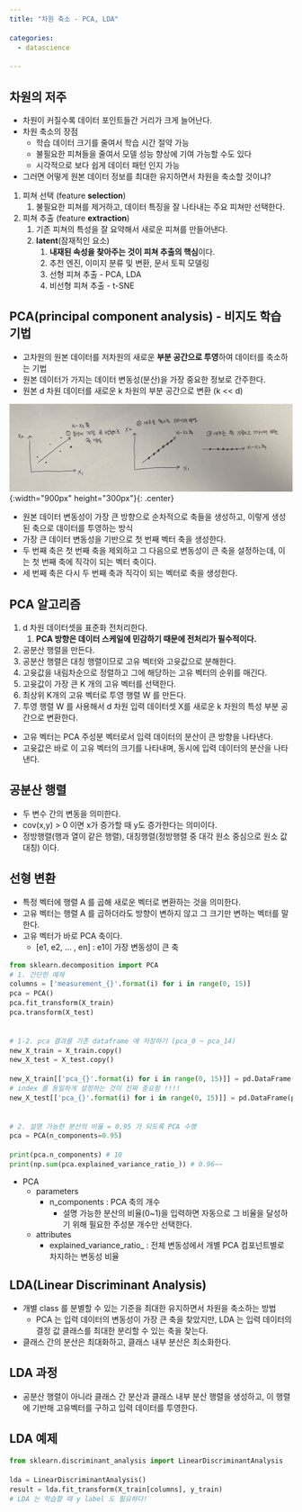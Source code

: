 ```yaml
---
title: "차원 축소 - PCA, LDA"

categories:
  - datascience

---
```


## 차원의 저주
- 차원이 커질수록 데이터 포인트들간 거리가 크게 늘어난다.
- 차원 축소의 장점
  - 학습 데이터 크기를 줄여서 학습 시간 절약 가능
  - 불필요한 피쳐들을 줄여서 모델 성능 향상에 기여 가능할 수도 있다
  - 시각적으로 보다 쉽게 데이터 패턴 인지 가능
- 그러면 어떻게 원본 데이터 정보를 최대한 유지하면서 차원을 축소할 것이냐?


1. 피쳐 선택 (feature **selection**)
   1. 불필요한 피쳐를 제거하고, 데이터 특징을 잘 나타내는 주요 피쳐만 선택한다.
2. 피쳐 추출 (feature **extraction**)
   1. 기존 피쳐의 특성을 잘 요약해서 새로운 피쳐를 만들어낸다.
   2. **latent**(잠재적인 요소)
      1. **내재된 속성을 찾아주는 것이 피쳐 추출의 핵심**이다.
      2. 추천 엔진, 이미지 분류 및 변환, 문서 토픽 모델링
      3. 선형 피쳐 추출 - PCA, LDA
      4. 비선형 피쳐 추출 - t-SNE

## PCA(principal component analysis) - 비지도 학습 기법
- 고차원의 원본 데이터를 저차원의 새로운 **부분 공간으로 투영**하여 데이터를 축소하는 기법
- 원본 데이터가 가지는 데이터 변동성(분산)을 가장 중요한 정보로 간주한다.
- 원본 d 차원 데이터를 새로운 k 차원의 부분 공간으로 변환 (k << d)

![Validation](/assets/images/pca.jpg){:width="900px" height="300px"}{: .center}


- 원본 데이터 변동성이 가장 큰 방향으로 순차적으로 축들을 생성하고, 이렇게 생성된 축으로 데이터를 투영하는 방식
- 가장 큰 데이터 변동성을 기반으로 첫 번째 벡터 축을 생성한다.
- 두 번째 축은 첫 번째 축을 제외하고 그 다음으로 변동성이 큰 축을 설정하는데, 이는 첫 번째 축에 직각이 되는 벡터 축이다.
- 세 번째 축은 다시 두 번째 축과 직각이 되는 벡터로 축을 생성한다.

## PCA 알고리즘
1. d 차원 데이터셋을 표준화 전처리한다. 
   1. **PCA 방향은 데이터 스케일에 민감하기 때문에 전처리가 필수적이다.**
2. 공분산 행렬을 만든다.
3. 공분산 행렬은 대칭 행렬이므로 고유 벡터와 고윳값으로 분해한다.
4. 고윳값을 내림차순으로 정렬하고 그에 해당하는 고유 벡터의 순위를 매긴다.
5. 고윳값이 가장 큰 K 개의 고유 벡터를 선택한다. 
6. 최상위 K개의 고유 벡터로 투영 행렬 W 를 만든다.
7. 투영 행렬 W 를 사용해서 d 차원 입력 데이터셋 X를 새로운 k 차원의 특성 부분 공간으로 변환한다.


- 고유 벡터는 PCA 주성분 벡터로서 입력 데이터의 분산이 큰 방향을 나타낸다.
- 고윳값은 바로 이 고유 벡터의 크기를 나타내며, 동시에 입력 데이터의 분산을 나타낸다.

## 공분산 행렬
- 두 변수 간의 변동을 의미한다.
- cov(x,y) > 0 이면 x가 증가할 때 y도 증가한다는 의미이다.
- 정방행렬(행과 열이 같은 행렬), 대칭행렬(정방행렬 중 대각 원소 중심으로 원소 값 대칭) 이다.


## 선형 변환
- 특정 벡터에 행렬 A 를 곱해 새로운 벡터로 변환하는 것을 의미한다.
- 고유 벡터는 행렬 A 를 곱하더라도 방향이 변하지 않고 그 크기만 변하는 벡터를 말한다.
- 고유 벡터가 바로 PCA 축이다.
  - [e1, e2, ... , en] : e1이 가장 변동성이 큰 축


```python
from sklearn.decomposition import PCA
# 1. 간단한 예제
columns = ['measurement_{}'.format(i) for i in range(0, 15)]
pca = PCA()
pca.fit_transform(X_train)
pca.transform(X_test)


# 1-2. pca 결과를 기존 dataframe 에 저장하기 (pca_0 ~ pca_14)
new_X_train = X_train.copy()
new_X_test = X_test.copy()

new_X_train[['pca_{}'.format(i) for i in range(0, 15)]] = pd.DataFrame(pca.fit_transform(X_train), index=X_train.index)
# index 를 동일하게 설정하는 것이 진짜 중요함 !!!!
new_X_test[['pca_{}'.format(i) for i in range(0, 15)]] = pd.DataFrame(pca.transform(X_test), index=X_test.index)


# 2. 설명 가능한 분산의 비율 = 0.95 가 되도록 PCA 수행
pca = PCA(n_components=0.95)

print(pca.n_components) # 10
print(np.sum(pca.explained_variance_ratio_)) # 0.96~~
```

- PCA
  - parameters
    - n_components : PCA 축의 개수
      - 설명 가능한 분산의 비율(0~1)을 입력하면 자동으로 그 비율을 달성하기 위해 필요한 주성분 개수만 선택한다.
  - attributes
    - explained_variance_ratio_ : 전체 변동성에서 개별 PCA 컴포넌트별로 차지하는 변동성 비율

## LDA(Linear Discriminant Analysis)
- 개별 class 를 분별할 수 있는 기준을 최대한 유지하면서 차원을 축소하는 방법
  - PCA 는 입력 데이터의 변동성이 가장 큰 축을 찾았지만, LDA 는 입력 데이터의 결정 값 클래스를 최대한 분리할 수 있는 축을 찾는다.
- 클래스 간의 분산은 최대화하고, 클래스 내부 분산은 최소화한다.


## LDA 과정
- 공분산 행렬이 아니라 클래스 간 분산과 클래스 내부 분산 행렬을 생성하고, 이 행렬에 기반해 고유벡터를 구하고 입력 데이터를 투영한다.


## LDA 예제

```python
from sklearn.discriminant_analysis import LinearDiscriminantAnalysis

lda = LinearDiscriminantAnalysis()
result = lda.fit_transform(X_train[columns], y_train)
# LDA 는 학습할 때 y label 도 필요하다!
```